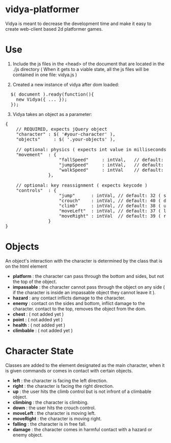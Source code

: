 vidya-platformer
================

Vidya is meant to decrease the development time and make it easy to create web-client based 2d platformer games.

Use
===============

1. Include the js files in the &lt;head&gt; of the document that are located in the ./js directory ( When it gets to a viable state, all the js files will be contained in one file: vidya.js )

2. Created a new instance of vidya after dom loaded:
<pre>
  $( document ).ready(function(){
    new Vidya({ ... });
  });
</pre>

3. Vidya takes an object as a parameter:
<pre>
{
	// REQUIRED, expects jQuery object
	"character"	: $( '#your-character' ),
	"objects"	  : $( '.your-objects' ),	

	// optional: physics ( expects int value in milliseconds )
	"movement" 	: {
					"fallSpeed" 	: intVal,	// default: 20ms
					"jumpSpeed" 	: intVal,	// default: 300ms
					"walkSpeed" 	: intVal  	// default: 15ms
				},

	// optional: key reassignment ( expects keycode )
	"controls" 	: {
					"jump" 		: intVal, // default: 32 ( spacebar )
					"crouch" 	: intVal, // default: 40 ( downkey )
					"climb" 	: intVal, // default: 38 ( upkey )
					"moveLeft" 	: intVal, // default: 37 ( leftkey )
					"moveRight"	: intVal  // default: 39 ( rightkey )
				}
}
</pre>

Objects
===============

An object's interaction with the character is determined by the class that is on the html element
- **platform** : the character can pass through the bottom and sides, but not the top of the object.
- **impassable** : the character cannot pass through the object on any side ( if the character is inside an impassable object they cannot leave it ).
- **hazard** : any contact inflicts damage to the character.
- **enemy** : contact on the sides and bottom, inflict damage to the character. contact to the top, removes the object from the dom.
- **chest** : ( not added yet ) 
- **point** : ( not added yet )
- **health** : ( not added yet )
- **climbable** : ( not added yet )

Character State
===============

Classes are added to the element designated as the main character, when it is given commands or comes in contact with certain objects.
- **left** : the character is facing the left direction.
- **right** : the character is facing the right direction.
- **up** : the user hits the climb control but is not infront of a climbable object.
- **climbing** : the character is climbing.
- **down** : the user hits the crouch control.
- **moveLeft** : the character is moving left.
- **moveRight** : the character is moving right.
- **falling** : the character is in free fall.
- **damage** : the character comes in harmful contact with a hazard or enemy object.
